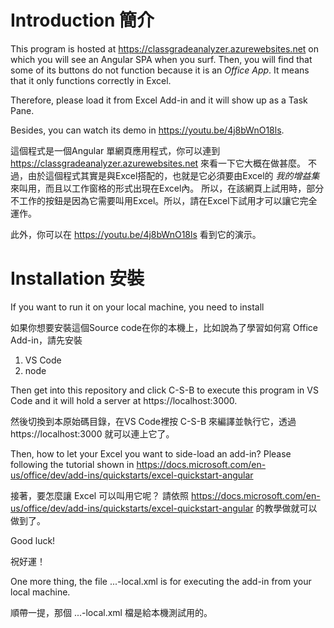 # Introduction 簡介
This program is hosted at https://classgradeanalyzer.azurewebsites.net
on which you will see an Angular SPA when you surf.
Then, you will find that some of its buttons do not function because it is an *Office App*.
It means that it only functions correctly in Excel. 

Therefore, please load it from Excel Add-in and it will show up as a Task Pane.

Besides, you can watch its demo in https://youtu.be/4j8bWnO18ls.

這個程式是一個Angular 單網頁應用程式，你可以連到 https://classgradeanalyzer.azurewebsites.net 來看一下它大概在做甚麼。
不過，由於這個程式其實是與Excel搭配的，也就是它必須要由Excel的 *我的增益集* 來叫用，而且以工作窗格的形式出現在Excel內。
所以，在該網頁上試用時，部分不工作的按鈕是因為它需要叫用Excel。所以，請在Excel下試用才可以讓它完全運作。

此外，你可以在 https://youtu.be/4j8bWnO18ls 看到它的演示。
# Installation 安裝
If you want to run it on your local machine, you need to install

如果你想要安裝這個Source code在你的本機上，比如說為了學習如何寫 Office Add-in，請先安裝

1. VS Code
2. node

Then get into this repository and click C-S-B to execute this program in VS Code and it will hold a server at https://localhost:3000.

然後切換到本原始碼目錄，在VS Code裡按 C-S-B 來編譯並執行它，透過 https://localhost:3000 就可以連上它了。

Then, how to let your Excel you want to side-load an add-in?
Please following the tutorial shown in https://docs.microsoft.com/en-us/office/dev/add-ins/quickstarts/excel-quickstart-angular

接著，要怎麼讓 Excel 可以叫用它呢？
請依照  https://docs.microsoft.com/en-us/office/dev/add-ins/quickstarts/excel-quickstart-angular 的教學做就可以做到了。

Good luck!

祝好運！

One more thing, the file ...-local.xml is for executing the add-in from your local machine.

順帶一提，那個 ...-local.xml 檔是給本機測試用的。
